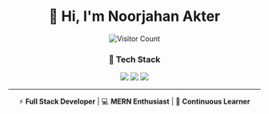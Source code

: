 <div align="center">
  <h1>👋 Hi, I'm Noorjahan Akter</h1>
  
  ![Visitor Count](https://visitor-badge.glitch.me/badge?page_id=NoorjahanAkter.NoorjahanAkter)
  
  ### 🚀 Tech Stack
  
  <img src="https://img.shields.io/badge/React-20232A?style=for-the-badge&logo=react&logoColor=61DAFB" />
  <img src="https://img.shields.io/badge/Node.js-339933?style=for-the-badge&logo=nodedotjs&logoColor=white" />
  <img src="https://img.shields.io/badge/MongoDB-4EA94B?style=for-the-badge&logo=mongodb&logoColor=white" />
  
  ---
  
  ⚡ **Full Stack Developer** | 💻 **MERN Enthusiast** | 🌱 **Continuous Learner**
</div>
